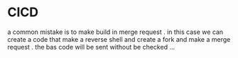 # CICD

a common mistake is to make build in merge request .
in this case we can create a code that make a reverse shell and create a fork and make a merge request . 
the bas code will be sent without be checked ...